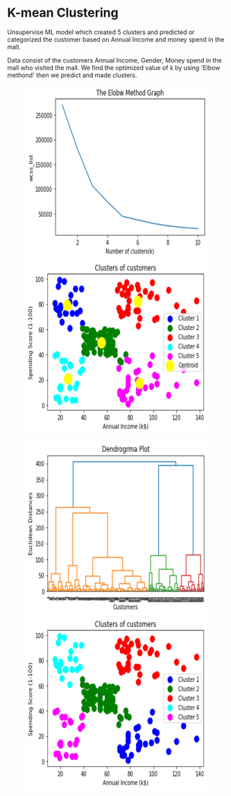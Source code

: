 # K-mean Clustering

Unsupervise ML model which created 5 clusters and predicted or categorized the customer
based on Annual Income and money spend in the mall.

Data consist of the customers Annual Income, Gender, Money spend in the mall who visited the mall.
We find the optimized value of k by using 'Elbow methond' then we predict and made clusters.

<p align="Center">
  <img src="Output/kmeanelbow.png" width="420" height="400">
  <img src="Output/kmeancluster.png" width="420" height="400">
</p>

<p align="Center">
<img src="Output/dendogram.png" width="420" height="400">
<img src="Output/HCoutput.png" width="420" height="400">
</p>
